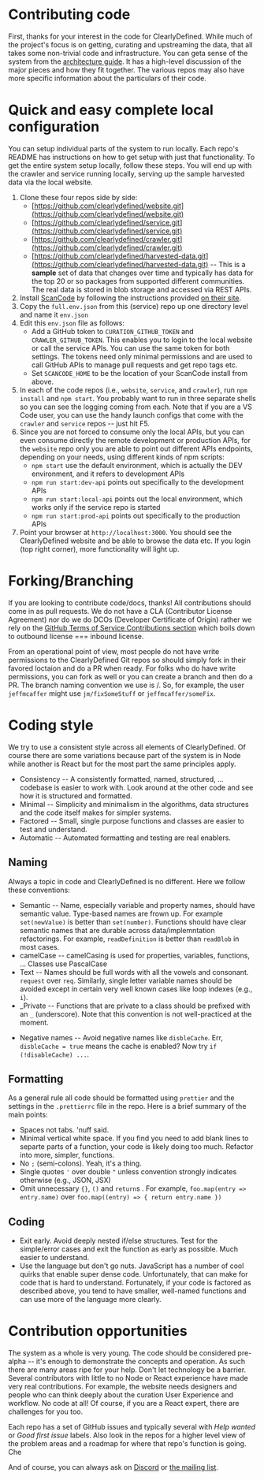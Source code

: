 # Contributing code

First, thanks for your interest in the code for ClearlyDefined. While much of the project's focus is on getting,
curating and upstreaming the data, that all takes some non-trivial code and infrastructure. You can
geta sense of the system from the [architecture guide](code/architecture). It has a high-level discussion
of the major pieces and how they fit together. The various repos may also have more specific information
about the particulars of their code.

# Quick and easy complete local configuration

You can setup individual parts of the system to run locally. Each repo's README has instructions on how to
get setup with just that functionality. To get the entire system setup locally, follow these steps. You will
end up with the crawler and service running locally, serving up the sample harvested data via the local website.

1.  Clone these four repos side by side:
    - [https://github.com/clearlydefined/website.git](https://github.com/clearlydefined/website.git)
    - [https://github.com/clearlydefined/service.git](https://github.com/clearlydefined/service.git)
    - [https://github.com/clearlydefined/crawler.git](https://github.com/clearlydefined/crawler.git)
    - [https://github.com/clearlydefined/harvested-data.git](https://github.com/clearlydefined/harvested-data.git)
      -- This is a **sample** set of data that changes over time and typically has data for the top 20 or so packages
      from supported different communities. The real data is stored in blob storage and accessed via REST APIs.
1.  Install [ScanCode](https://github.com/nexB/scancode-toolkit) by following the instructions provided [on their
    site](https://github.com/nexB/scancode-toolkit#quick-start).
1.  Copy the `full.env.json` from this (service) repo up one directory level and name it `env.json`
1.  Edit this `env.json` file as follows:
    - Add a GitHub token to `CURATION_GITHUB_TOKEN` and `CRAWLER_GITHUB_TOKEN`. This enables you to login to the
      local website or call the service APIs. You can use the same token for both settings. The tokens need only
      minimal permissions and are used to call GitHub APIs to manage pull requests and get repo tags etc.
    - Set `SCANCODE_HOME` to be the location of your ScanCode install from above.
1.  In each of the code repos (i.e., `website`, `service`, and `crawler`), run `npm install` and `npm start`.
    You probably want to run in three separate shells so you can see the logging coming from each. Note that if
    you are a VS Code user, you can use the handy launch configs that come with the `crawler` and `service`
    repos -- just hit F5.
1.  Since you are not forced to consume only the local APIs, but you can even consume directly the remote development or production APIs, for the `website` repo only you are able to point out different APIs endpoints, depending on your needs, using different kinds of npm scripts:
    - `npm start` use the default environment, which is actually the DEV environment, and it refers to development APIs
    - `npm run start:dev-api` points out specifically to the development APIs
    - `npm run start:local-api` points out the local environment, which works only if the service repo is started
    - `npm run start:prod-api` points out specifically to the production APIs
1.  Point your browser at `http://localhost:3000`. You should see the ClearlyDefined website and be able to
    browse the data etc. If you login (top right corner), more functionality will light up.

# Forking/Branching

If you are looking to contribute code/docs, thanks! All contributions should come in as pull requests. We do not have a CLA (Contributor License Agreement) nor do we do DCOs (Developer Certificate of Origin) rather we rely on the [GitHub Terms of Service Contributions section](https://help.github.com/articles/github-terms-of-service/#6-contributions-under-repository-license) which boils down to outbound license === inbound license.

From an operational point of view, most people do not have write permissions to the ClearlyDefined Git repos so should simply fork in their favored loctaion and do a PR when ready. For folks who do have write permissions, you can fork as well or you can create a branch and then do a PR. The branch naming convention we use is <some user distinguisher>/<branch name>. So, for example, the user `jeffmcaffer` might use `jm/fixSomeStuff` or `jeffmcaffer/someFix`.

# Coding style

We try to use a consistent style across all elements of ClearlyDefined. Of course there are some variations
because part of the system is in Node while another is React but for the most part the same principles apply.

- Consistency -- A consistently formatted, named, structured, ... codebase is easier to work with. Look around at the other code and see how it is structured and formatted.
- Minimal -- Simplicity and minimalism in the algorithms, data structures and the code itself makes for simpler systems.
- Factored -- Small, single purpose functions and classes are easier to test and understand.
- Automatic -- Automated formatting and testing are real enablers.

## Naming

Always a topic in code and ClearlyDefined is no different. Here we follow these conventions:

- Semantic -- Name, especially variable and property names, should have semantic value. Type-based names are frown up. For example `set(newValue)` is better than `set(number)`. Functions should have clear semantic names that are
  durable across data/implemntation refactorings. For example, `readDefinition` is better than `readBlob` in most
  cases.
- camelCase -- camelCasing is used for properties, variables, functions, ... Classes use PascalCase
- Text -- Names should be full words with all the vowels and consonant. `request` over `req`. Similarly, single letter variable names should be avoided except in certain very well known cases like loop indexes (e.g., `i`).
- _Private -- Functions that are private to a class should be prefixed with an `_` (underscore). Note that this convention is not well-practiced at the moment.

* Negative names -- Avoid negative names like `disbleCache`. Err, `disbleCache = true` means the cache is enabled?
  Now try `if (!disableCache) ...`.

## Formatting

As a general rule all code should be formatted using `prettier` and the settings in the `.prettierrc` file in
the repo. Here is a brief summary of the main points:

- Spaces not tabs. 'nuff said.
- Minimal vertical white space. If you find you need to add blank lines to separte parts of a function,
  your code is likely doing too much. Refactor into more, simpler, functions.
- No `;` (semi-colons). Yeah, it's a thing.
- Single quotes `'` over double `"` unless convention strongly indicates otherwise (e.g., JSON, JSX)
- Omit unnecessary `{}`, `()` and `return`s . For example, `foo.map(entry => entry.name)` over `foo.map((entry) => { return entry.name })`

## Coding

- Exit early. Avoid deeply nested if/else structures. Test for the simple/error cases and exit the function
  as early as possible. Much easier to understand.
- Use the language but don't go nuts. JavaScript has a number of cool quirks that enable super dense code.
  Unfortunately, that can make for code that is hard to understand. Fortunately, if your code is factored as described
  above, you tend to have smaller, well-named functions and can use more of the language more clearly.

# Contribution opportunities

The system as a whole is very young. The code should be considered pre-alpha -- it's enough to demonstrate the
concepts and operation. As such there are many areas ripe for your help. Don't let technology be a barrier.
Several contributors with little to no Node or React experience have made very real contributions. For example,
the website needs designers and people who can think deeply about the curation User Experience and workflow. No
code at all! Of course, if you are a React expert, there are challenges for you too.

Each repo has a set of GitHub issues and typically several with _Help wanted_ or _Good first issue_ labels.
Also look in the repos for a higher level view of the problem areas and a roadmap for where that repo's
function is going. Che

And of course, you can always ask on [Discord](https://discord.gg/wEzHJku) or [the mailing list](mailto:clearlydefined@googlegroups.com).

